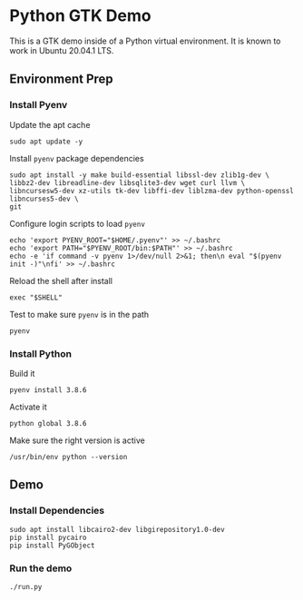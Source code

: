 # Python GTK Demo

This is a GTK demo inside of a Python virtual environment.  It is known to work in Ubuntu 20.04.1 LTS.

## Environment Prep

### Install Pyenv

Update the apt cache

    sudo apt update -y

Install `pyenv` package dependencies

    sudo apt install -y make build-essential libssl-dev zlib1g-dev \
    libbz2-dev libreadline-dev libsqlite3-dev wget curl llvm \
    libncursesw5-dev xz-utils tk-dev libffi-dev liblzma-dev python-openssl libncurses5-dev \
    git

Configure login scripts to load `pyenv`

    echo 'export PYENV_ROOT="$HOME/.pyenv"' >> ~/.bashrc
    echo 'export PATH="$PYENV_ROOT/bin:$PATH"' >> ~/.bashrc
    echo -e 'if command -v pyenv 1>/dev/null 2>&1; then\n eval "$(pyenv init -)"\nfi' >> ~/.bashrc

Reload the shell after install

    exec "$SHELL"

Test to make sure `pyenv` is in the path

    pyenv

### Install Python

Build it

    pyenv install 3.8.6

Activate it

    python global 3.8.6

Make sure the right version is active

    /usr/bin/env python --version

## Demo

### Install Dependencies

    sudo apt install libcairo2-dev libgirepository1.0-dev
    pip install pycairo
    pip install PyGObject

### Run the demo

    ./run.py
